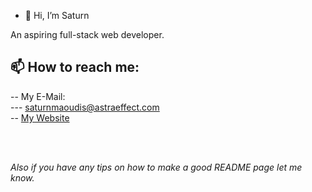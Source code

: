 - 👋 Hi, I’m Saturn

An aspiring full-stack web developer.

## 📫 How to reach me: <br>
-- My E-Mail: <br>
--- saturnmaoudis@astraeffect.com <br>
-- [My Website](https://astraeffect.com)

<br>
<br>

*Also if you have any tips on how to make a good README page let me know.*
